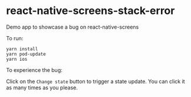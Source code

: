 # react-native-screens-stack-error
Demo app to showcase a bug on react-native-screens

To run: 

```
yarn install
yarn pod-update
yarn ios
```

To experience the bug:

Click on the `Change state` button to trigger a state update. You can click it as many times as you please.